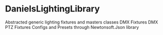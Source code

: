 # DanielsLightingLibrary
Abstracted generic lighting fixtures and masters classes
DMX Fixtures
DMX PTZ Fixtures
Configs and Presets through Newtonsoft.Json library

